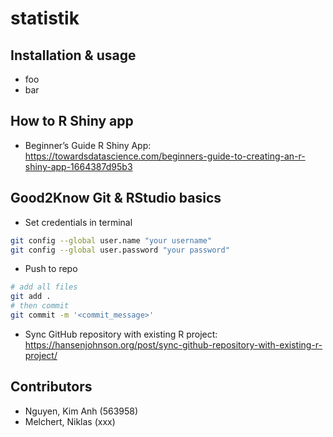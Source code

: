 # statistik

## Installation & usage
- foo
- bar

## How to R Shiny app
- Beginner’s Guide R Shiny App: https://towardsdatascience.com/beginners-guide-to-creating-an-r-shiny-app-1664387d95b3

## Good2Know Git & RStudio basics
- Set credentials in terminal
```bash
git config --global user.name "your username"
git config --global user.password "your password"
```
- Push to repo
```bash
# add all files
git add .
# then commit
git commit -m '<commit_message>'
```
- Sync GitHub repository with existing R project: https://hansenjohnson.org/post/sync-github-repository-with-existing-r-project/

## Contributors
- Nguyen, Kim Anh (563958)
- Melchert, Niklas (xxx)
